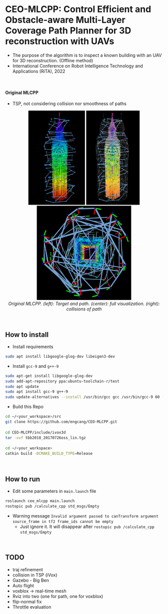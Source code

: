 # CEO-MLCPP: Control Efficient and Obstacle-aware Multi-Layer Coverage Path Planner for 3D reconstruction with UAVs
+ The purpose of the algorithm is to inspect a known building with an UAV for 3D reconstruction. (Offline method)
+ International Conference on Robot Intelligence Technology and Applications (RiTA), 2022

<br>

#### Original MLCPP
+ TSP, not considering collision nor smoothness of paths
<p align="center">
  <img src="resource/fixed_mlcpp.png" height="300"/>
  <img src="resource/fixed_mlcpp2.png" height="300"/>
  <img src="resource/mlcpp_collision.png" height="300"/>
  <br>
  <em>Original MLCPP. (left): Target and path. (center): full visualization. (right): collisions of path</em>
</p>


<br>

## How to install
+ Install requirements
```bash
sudo apt install libgoogle-glog-dev libeigen3-dev
```
+ Install `gcc-9` and `g++-9`
```bash
sudo apt-get install libgoogle-glog-dev
sudo add-apt-repository ppa:ubuntu-toolchain-r/test
sudo apt update
sudo apt install gcc-9 g++-9
sudo update-alternatives --install /usr/bin/gcc gcc /usr/bin/gcc-9 60 --slave /usr/bin/g++ g++ /usr/bin/g++-9
```

+ Build this Repo
```bash
cd ~/<your_workspace>/src
git clone https://github.com/engcang/CEO-MLCPP.git

cd CEO-MLCPP/include/ivox3d
tar -xvf tbb2018_20170726oss_lin.tgz

cd ~/<your_workspace>
catkin build -DCMAKE_BUILD_TYPE=Release
```

<br>

## How to run
+ Edit some parameters in `main.launch` file
```bash
roslaunch ceo_mlcpp main.launch
rostopic pub /calculate_cpp std_msgs/Empty
```
+ Warning message `Invalid argument passed to canTransform argument source_frame in tf2 frame_ids cannot be empty`
  + Just ignore it. It will disappear after `rostopic pub /calculate_cpp std_msgs/Empty`

<br>

## TODO
+ traj refinement
+ collision in TSP (iVox)
+ Gazebo - Big Ben
+ Auto flight
+ voxblox -> real-time mesh
+ Rviz into two (one for path, one for voxblox)
+ flip-normal fix
+ Throttle evaluation